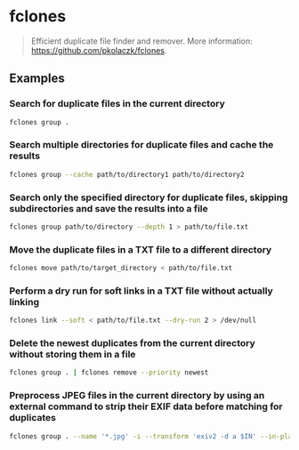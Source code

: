# fclones

> Efficient duplicate file finder and remover. More information: <https://github.com/pkolaczk/fclones>.

## Examples

### Search for duplicate files in the current directory

```bash
fclones group .
```

### Search multiple directories for duplicate files and cache the results

```bash
fclones group --cache path/to/directory1 path/to/directory2
```

### Search only the specified directory for duplicate files, skipping subdirectories and save the results into a file

```bash
fclones group path/to/directory --depth 1 > path/to/file.txt
```

### Move the duplicate files in a TXT file to a different directory

```bash
fclones move path/to/target_directory < path/to/file.txt
```

### Perform a dry run for soft links in a TXT file without actually linking

```bash
fclones link --soft < path/to/file.txt --dry-run 2 > /dev/null
```

### Delete the newest duplicates from the current directory without storing them in a file

```bash
fclones group . | fclones remove --priority newest
```

### Preprocess JPEG files in the current directory by using an external command to strip their EXIF data before matching for duplicates

```bash
fclones group . --name '*.jpg' -i --transform 'exiv2 -d a $IN' --in-place
```
